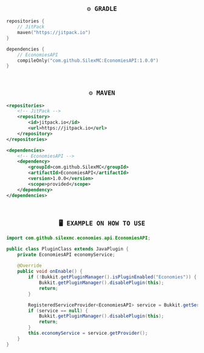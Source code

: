 <h3 align="center"> <samp>⚙️ GRADLE</samp> </h3>

```kotlin
repositories {
    // JitPack
    maven("https://jitpack.io")
}

dependencies {
    // EconomiesAPI 
    compileOnly("com.github.SilexMC:EconomiesAPI:1.0.0")
}
```

<br />

<h3 align="center"> <samp>⚙️ MAVEN</samp> </h3>

```xml
<repositories>
    <!-- JitPack -->
    <repository>
        <id>jitpack.io</id>
        <url>https://jitpack.io</url>
    </repository>
</repositories>

<dependencies>
    <!-- EconomiesAPI -->
    <dependency>
        <groupId>com.github.SilexMC</groupId>
        <artifactId>EconomiesAPI</artifactId>
        <version>1.0.0</version>
        <scope>provided</scope>
    </dependency>
</dependencies>
```

<br />

<h3 align="center"> <samp>🖥 EXAMPLE ON HOW TO USE</samp> </h3>

```java
import com.github.silexmc.economies.api.EconomiesAPI;

public class PluginClass extends JavaPlugin {
    private EconomiesAPI economyService;
    
    @Override
    public void onEnable() {
        if (!Bukkit.getPluginManager().isPluginEnabled("Economies")) {
            Bukkit.getPluginManager().disablePlugin(this);
            return;
        }

        RegisteredServiceProvider<EconomiesAPI> service = Bukkit.getServicesManager().getRegistration(EconomiesAPI.class);
        if (service == null) {
            Bukkit.getPluginManager().disablePlugin(this);
            return;
        }
        this.economyService = service.getProvider();
    }
}
```